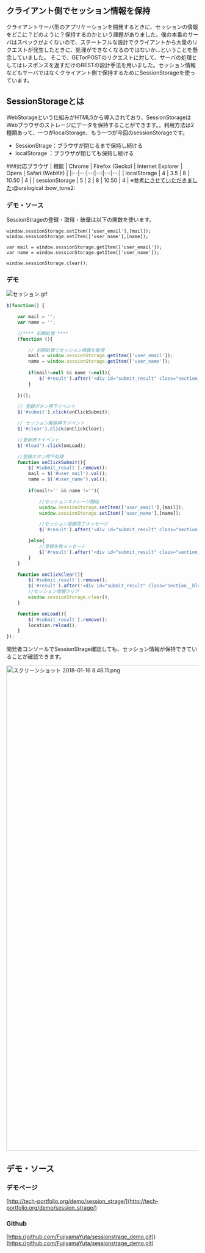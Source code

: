 ## クライアント側でセッション情報を保持
クライアントサーバ型のアプリケーションを開発するときに、セッションの情報をどこに？どのように？保持するのかという課題がありました。僕の本番のサーバはスペックがよくないので、ステートフルな設計でクライアントから大量のリクエストが発生したときに、処理ができなくなるのではないか...ということを懸念していました。
そこで、GETorPOSTのリクエストに対して、サーバの処理としてはレスポンスを返すだけのRESTの設計手法を用いました。セッション情報などもサーバではなくクライアント側で保持するためにSessionStorageを使っています。

## SessionStorageとは
WebStorageという仕組みがHTML5から導入されており、SessionStorageはWebブラウザのストレージにデータを保持することができます。。利用方法は2種類あって、一つがlocalStorage、もう一つが今回のsessionStorageです。

 * SessionStrage：ブラウザが閉じるまで保持し続ける 
 * localStorage ：ブラウザが閉じても保持し続ける

###対応ブラウザ
| 機能 | Chrome | Firefox (Gecko) | Internet Explorer | Opera | Safari (WebKit) |
|:--|--:|--:|--:|--:|--:|
| localStorage | 4 | 3.5 | 8 | 10.50 | 4 |
| sessionStorage | 5 | 2 | 8 | 10.50 | 4 |
※[参考にさせていただきました](https://qiita.com/uralogical/items/ade858ccfa164d164a3b):@uralogical :bow_tone2:

### デモ・ソース
SessionStrageの登録・取得・破棄は以下の関数を使います。

```javascript:登録
window.sessionStorage.setItem(['user_email'],[mail]);
window.sessionStorage.setItem(['user_name'],[name]); 
```
```javascript:取得
var mail = window.sessionStorage.getItem(['user_email']);        
var name = window.sessionStorage.getItem(['user_name']);
```
```javascript:破棄
window.sessionStorage.clear();
```

### デモ
![セッション.gif](https://qiita-image-store.s3.amazonaws.com/0/147291/45209797-ed68-8d31-82a5-101f385d3f6c.gif)

``` javascript:main.js
$(function() {

    var mail = '';
    var name = '';

    //**** 初期処理 ****
    (function (){

        // 初期処理でセッション情報を取得
        mail = window.sessionStorage.getItem(['user_email']);        
        name = window.sessionStorage.getItem(['user_name']);
        
        if(mail!=null && name !=null){
            $('#result').after('<div id="submit_result" class="section__block section__block--notification"><p>メール:'+mail+'</br>名前  :'+name+'</br>セッション情報を保持しています。</p></div>');             
        }
        
    })();

    // 登録ボタン押下イベント
    $('#submit').click(onClickSubmit);

    // セッション解除押下イベント
    $('#clear').click(onClickClear);

    //更新押下イベント
    $('#load').click(onLoad);

    //登録ボタン押下処理
    function onClickSubmit(){
        $('#submit_result').remove();
        mail = $('#user_mail').val();
        name = $('#user_name').val();
        
        if(mail!='' && name !=''){

            //セッションストレージ開始
            window.sessionStorage.setItem(['user_email'],[mail]);
            window.sessionStorage.setItem(['user_name'],[name]); 

            //セッション登録完了メッセージ
            $('#result').after('<div id="submit_result" class="section__block section__block--notification"><p>メール:'+mail+'</br>名前  :'+name+'</br>セッション情報に登録しました。</p></div>');            

        }else{
            //登録失敗メッセージ
            $('#result').after('<div id="submit_result" class="section__block section__block--notification-red"><p>メールアドレス・名前を入力してください。</p></div>');            
        }
    }

    function onClickClear(){
        $('#submit_result').remove();
        $('#result').after('<div id="submit_result" class="section__block section__block--notification"><p>セッション情報を破棄しました。</p></div>');                    
        //セッション情報クリア
        window.sessionStorage.clear();
    }

    function onLoad(){
        $('#submit_result').remove();
        location.reload();
    }
});
```

開発者コンソールでSessionStrage確認しても、セッション情報が保持できていることが確認できます。

<img width="1272" alt="スクリーンショット 2018-01-16 8.46.11.png" src="https://qiita-image-store.s3.amazonaws.com/0/147291/53ed69c5-6e47-9b74-d031-3dcaac137fc2.png">

## デモ・ソース

### デモページ
[http://tech-portfolio.org/demo/session_strage/](http://tech-portfolio.org/demo/session_strage/)

### Github
[https://github.com/FujiyamaYuta/sessionstrage_demo.git])(https://github.com/FujiyamaYuta/sessionstrage_demo.git)
